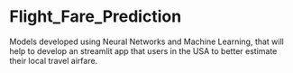 # Flight_Fare_Prediction
Models developed using Neural Networks and Machine Learning, that will help to develop an streamlit app that users in the USA to better estimate their local travel airfare.
